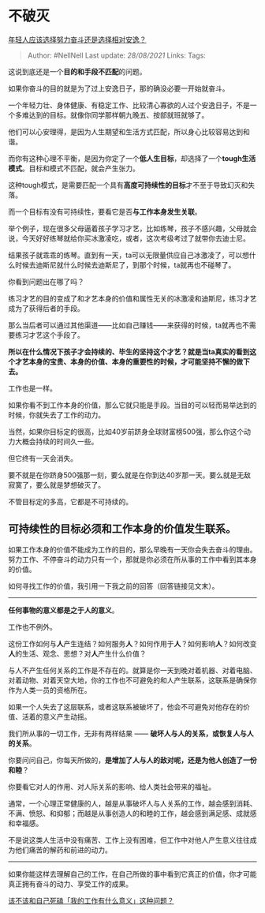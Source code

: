 # 不破灭
[年轻人应该选择努力奋斗还是选择相对安逸？](https://www.zhihu.com/question/449657927/answer/1784018829)

> Author: #NellNell 
> Last update: *28/08/2021* 
> Links:
> Tags:  

这说到底还是一个**目的和手段不匹配**的问题。

如果你奋斗的目的就是为了过上安逸日子，那的确没必要一开始就奋斗。

一个年轻力壮、身体健康、有稳定工作、比较清心寡欲的人过个安逸日子，不是一个多难达到的目标。就像你同学那样朝九晚五、按部就班就够了。

他们可以心安理得，是因为人生期望和生活方式匹配，所以身心比较容易达到和谐。

而你有这种心理不平衡，是因为你定了一个**低人生目标**，却选择了一个**tough生活模式**。目标和模式不匹配，就会产生张力。

这种tough模式，是需要匹配一个具有**高度可持续性的目标**才不至于导致幻灭和失落。

而一个目标有没有可持续性，要看它是否**与工作本身发生关联**。

举个例子，现在很多父母逼着孩子学习才艺，比如练琴，孩子不感兴趣，父母就会说，今天好好练琴就给你买冰激凌吃，或者，这次考级考过了就带你去迪士尼。

结果孩子就乖乖的练琴。直到有一天，ta可以无限量供应自己冰激凌了，可以想什么时候去迪斯尼就什么时候去迪斯尼了，到那个时候，ta就再也不碰琴了。

你看到问题出在哪了吗？

练习才艺的目的变成了和才艺本身的价值和属性无关的冰激凌和迪斯尼，练习才艺成为了获得后者的手段。

那么当后者可以通过其他渠道——比如自己赚钱——来获得的时候，ta就再也不需要练习才艺这个手段了。

**所以在什么情况下孩子才会持续的、毕生的坚持这个才艺？就是当ta真实的看到这个才艺本身的宝贵、本身的价值、本身的重要性的时候，才可能坚持不懈的做下去。**

  

  

工作也是一样。

如果你看不到工作本身的价值，那么它就只能是手段。当目的可以轻而易举达到的时候，你就失去了工作的动力。

当然，如果你目标定的很高，比如40岁前跻身全球财富榜500强，那么你这个动力大概会持续的时间久一些。

但它终有一天会消失。

要不就是在你跻身500强那一刻，要么就是在你到达40岁那一天。要么就是无敌寂寞了，要么就是梦想破灭了。

不管目标定的多高，它都是不可持续的。

## 可持续性的目标必须和工作本身的价值发生联系。

如果工作本身的价值不能成为工作的目的，那么早晚有一天你会失去奋斗的理由。努力工作、不停奋斗的动力只有一个，那就是你必须在所从事的工作中看到其本身的价值。

如何寻找工作的价值，我引用一下我之前的回答（回答链接见文末）。

---

**任何事物的意义都是之于人的意义**。

工作也不例外。

这份工作如何与**人**产生连结？如何服务**人**？如何作用于**人**？如何影响**人**？如何改变**人**的生活、观念、思想？对**人**产生什么价值？

与人不产生任何关系的工作是不存在的。就算是你一天到晚对着机器、对着电脑、对着动物、对着天空大地，你的工作也不可避免的和人产生联系，这联系是确保你作为人类一员的资格所在。

如果一个人失去了这层联系，或者这联系被破坏了，他会不可避免对他存在的价值、活着的意义产生动摇。

我们所从事的一切工作，无非有两样结果 —— **破坏人与人的关系，或恢复人与人的关系**。

你要问问自己，你每天所做的，**是增加了人与人的敌对呢，还是为他人创造了一份和睦**？

你要看它对人的作用、对人际关系的影响、给人类社会带来的福祉。

通常，一个心理正常健康的人，越是从事破坏人与人关系的工作，越会感到消耗、不满、愤怒、和抑郁；而越是从事创造人的和睦的工作，越会感到满足感、成就感和幸福感。

不是说这类人生活中没有痛苦、工作上没有困难，但工作中对他人产生意义往往成为他们痛苦的解药和前进的动力。

---

如果你能这样去理解自己的工作，在自己所做的事中看到它真正的价值，你才可能真正拥有奋斗的动力、享受工作的成果。

  

[该不该和自己死磕「我的工作有什么意义」这种问题？](https://www.zhihu.com/question/345752068/answer/836123229)